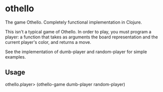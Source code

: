 # othello

The game Othello.  Completely functional implementation in Clojure.

This isn't a typical game of Othello.  In order to play, you must program a player: a function that takes as arguments the board representation and the current player's color, and returns a move.

See the implementation of dumb-player and random-player for simple examples.

## Usage

othello.player> (othello-game dumb-player random-player)

